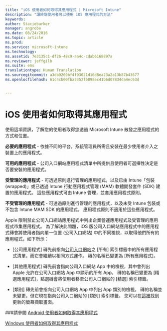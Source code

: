 ```yaml
---
title: "iOS 使用者如何取得其應用程式 | Microsoft Intune"
description: "讓終端使用者可以使用 iOS 應用程式的方法"
keywords: 
author: Staciebarker
manager: angrobe
ms.date: 08/24/2016
ms.topic: article
ms.prod: 
ms.service: microsoft-intune
ms.technology: 
ms.assetid: 7e3135c1-df26-48c9-aa4c-cdab6168897a
ms.reviewer: jeffgilb
ms.suite: ems
translationtype: Human Translation
ms.sourcegitcommit: a3db9269bf4f93021d16d8ea23a2a13b87b43677
ms.openlocfilehash: 61c4cb00fba3352f6898ec41b6d07834da4ec63d


---
```



# iOS 使用者如何取得其應用程式

使用這項資訊，了解您的使用者取得您透過 Microsoft Intune 散發之應用程式的方式和位置。

**必要的應用程式** - 依據不同的平台，系統管理員所需且安裝在最少使用者介入之裝置上的應用程式。

**可用的應用程式** - 公司入口網站應用程式清單中所提供且使用者可選擇性決定是否要安裝的應用程式。

**受管理的應用程式** - 可透過原則進行管理的應用程式，以及已由 Intune「包裝 (wrapped)」或已透過 Intune 行動應用程式管理 (MAM) 軟體開發套件 (SDK) 建置的應用程式。 這些應用程式可由 Intune 管理，並套用應用程式原則。

**不受管理的應用程式** - 可透過原則進行管理的應用程式，以及未受 Intune 包裝或不包含 Intune MAM SDK 的應用程式。 應用程式原則不適用於這些應用程式。

Apple 限制禁止公司入口網站應用程式中列出企業營運應用程式及受管理的應用程式市集應用程式。 為了解決此問題，iOS 版公司入口網站應用程式中的應用程式磚會將使用者指向單一位置 (公司入口網站) 中的不同檢視，以取得他們所有的應用程式，如下所示：

- [公司應用程式] 磚先前指向[公司入口網站](http://portal.manage.microsoft.com)之 [所有] 索引標籤中的所有應用程式清單，而它會繼續以相同方式運作。 磚的名稱已變更為 [所有應用程式]。

- [其他應用程式] 磚先前會指向公司入口網站 App 中的檢視，其中會列出 Apple 允許在公司入口網站 App 中顯示的所有 App。 磚的名稱已變更為 [精選應用程式]，點選磚會將使用者移至公司入口網站的 [精選] 索引標籤。

-  [類別] 磚先前會指向公司入口網站 App 中列出 App 類別的檢視。 磚的名稱並未變更，但它現在指向公司入口網站的 [類別] 索引標籤。
您可以在[這裡](https://gallery.technet.microsoft.com/Improvements-in-how-iOS-d1104186)找到更新的螢幕擷取畫面。



###請參閱
[Android 使用者如何取得其應用程式](how-your-android-users-get-their-apps.md)

[Windows 使用者如何取得其應用程式](how-your-windows-users-get-their-apps.md)



<!--HONumber=Sep16_HO5-->


